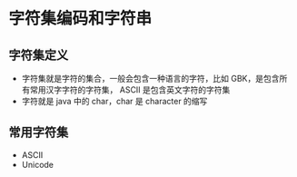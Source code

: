 # 字符集编码和字符串

## 字符集定义
- 字符集就是字符的集合，一般会包含一种语言的字符，比如 GBK，是包含所有常用汉字字符的字符集， ASCII 是包含英文字符的字符集
- 字符就是 java 中的 char，char 是 character 的缩写

## 常用字符集
- ASCII
- Unicode

